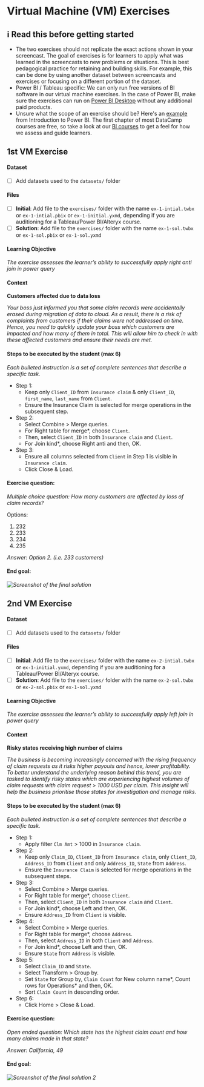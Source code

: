 # Virtual Machine (VM) Exercises

## :information_source: Read this before getting started
- The two exercises should not replicate the exact actions shown in your screencast. The goal of exercises is for learners to apply what was learned in the screencasts to new problems or situations. This is best pedagogical practice for retaining and building skills. For example, this can be done by using another dataset between screencasts and exercises or focusing on a different portion of the dataset.
- Power BI / Tableau specific: We can only run free versions of BI software in our virtual machine exercises. In the case of Power BI, make sure the exercises can run on [Power BI Desktop](https://powerbi.microsoft.com/en-us/desktop/) without any additional paid products. 
- Unsure what the scope of an exercise should be? Here's an [example](https://campus.datacamp.com/courses/introduction-to-power-bi/getting-started-with-power-bi?ex=14) from Introduction to Power BI. The first chapter of most DataCamp courses are free, so take a look at our [BI courses](https://learn.datacamp.com/courses?technologies=Tableau&technologies=Power%20BI) to get a feel for how we assess and guide learners.

## 1st VM Exercise

#### Dataset

- [ ] Add datasets used to the `datasets/` folder

#### Files

- [ ] **Initial**: Add file to the `exercises/`  folder with the name `ex-1-intial.twbx` or `ex-1-intial.pbix` or `ex-1-initial.yxmd`, depending if you are auditioning for a Tableau/Power BI/Alteryx course.
- [ ] **Solution**: Add file to the `exercises/`  folder with the name `ex-1-sol.twbx` or `ex-1-sol.pbix` or `ex-1-sol.yxmd`

#### Learning Objective

*The exercise assesses the learner’s ability to successfully apply right anti join in power query*

#### Context

**Customers affected due to data loss**

*Your boss just informed you that some claim records were accidentally erased during migration of data to cloud. As a result, there is a risk of complaints from customers if their claims were not addressed on time. Hence, you need to quickly update your boss which customers are impacted and how many of them in total. This will allow him to check in with these affected customers and ensure their needs are met.*

#### Steps to be executed by the student (max 6)

*Each bulleted instruction is a set of complete sentences that describe a specific task.*

- Step 1: 
    * Keep only `Client_ID` from `Insurance claim` & only `Client_ID`, `first_name`, `last_name` from `Client`.
    * Ensure the Insurance Claim is selected for merge operations in the subsequent step.
- Step 2: 
    * Select Combine > Merge queries.
    * For Right table for merge*, choose `Client`.
    * Then, select `Client_ID` in both `Insurance claim` and `Client`.
    * For Join kind*, choose Right anti and then, OK.
- Step 3:
    * Ensure all columns selected from `Client` in Step 1 is visible in `Insurance claim`.
    * Click Close & Load.

#### Exercise question:
*Multiple choice question: How many customers are affected by loss of claim records?* 

Options:
1. 232
2. 233 
3. 234
4. 235

*Answer: Option 2. (i.e. 233 customers)*

#### End goal:

*![Screenshot of the final solution](exercises/ex-1-end-goal.png)*

## 2nd VM Exercise

#### Dataset

- [ ] Add datasets used to the `datasets/` folder

#### Files

- [ ] **Initial**: Add file to the `exercises/`  folder with the name `ex-2-intial.twbx` or `ex-1-initial.yxmd`, depending if you are auditioning for a Tableau/Power BI/Alteryx course.
- [ ] **Solution**: Add file to the `exercises/`  folder with the name `ex-2-sol.twbx` or `ex-2-sol.pbix` or `ex-1-sol.yxmd`

#### Learning Objective

*The exercise assesses the learner’s ability to successfully apply left join in power query*

#### Context

**Risky states receiving high number of claims**

*The business is becoming increasingly concerned with the rising frequency of claim requests as it risks higher payouts and hence, lower profitability. To better understand the underlying reason behind this trend, you are tasked to identify risky states which are experiencing highest volumes of claim requests with claim request > 1000 USD per claim. This insight will help the business prioritise those states for investigation and manage risks.*

#### Steps to be executed by the student (max 6)

*Each bulleted instruction is a set of complete sentences that describe a specific task.*

- Step 1:
    * Apply filter `Clm Amt` > 1000 in `Insurance claim`.
- Step 2: 
    * Keep only `Claim_ID`, `Client_ID` from `Insurance claim`, only `Client_ID`, `Address_ID` from `Client` and only `Address_ID`, `State` from `Address`.
    * Ensure the `Insurance Claim` is selected for merge operations in the subsequent steps.
- Step 3: 
    * Select Combine > Merge queries.
    * For Right table for merge*, choose `Client`.
    * Then, select `Client_ID` in both `Insurance claim` and `Client`.
    * For Join kind*, choose Left and then, OK.
    * Ensure `Address_ID` from `Client` is visible.
- Step 4: 
    * Select Combine > Merge queries.
    * For Right table for merge*, choose `Address`.
    * Then, select `Address_ID` in both `Client` and `Address`.
    * For Join kind*, choose Left and then, OK.
    * Ensure `State` from `Address` is visible.
- Step 5: 
    * Select `Claim_ID` and `State`. 
    * Select Transform > Group by.
    * Set `State` for Group by, `Claim Count` for New column name*, Count rows for Operations* and then, OK. 
    * Sort `Claim Count` in descending order.
- Step 6:
    * Click Home > Close & Load.


#### Exercise question:
*Open ended question: Which state has the highest claim count and how many claims made in that state?*

*Answer: California, 49*

#### End goal:

*![Screenshot of the final solution 2](exercises/ex-2-end-goal.png)*

